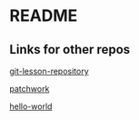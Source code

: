 # README

## Links for other repos

[git-lesson-repository](https://github.com/STADD/git-lesson-repository)

[patchwork](https://github.com/STADD/patchwork)

[hello-world](https://github.com/STADD/hello-world)
